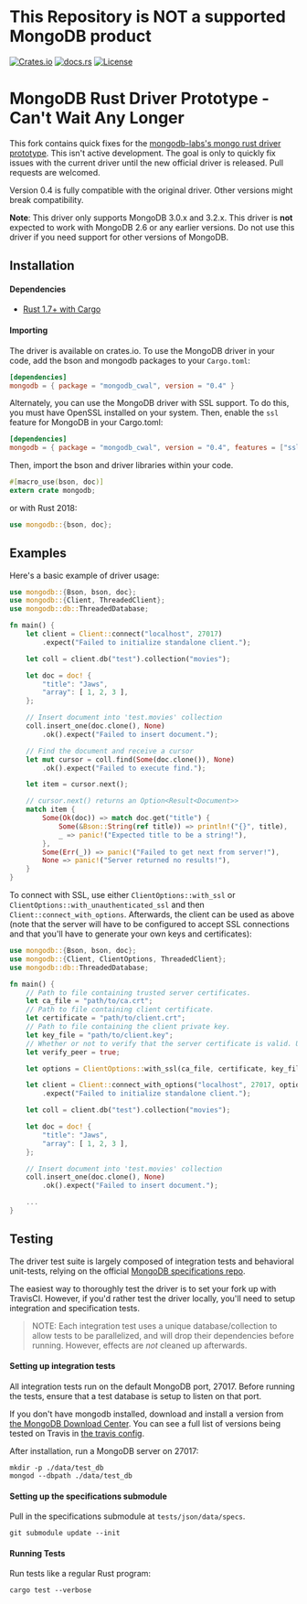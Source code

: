 # This Repository is NOT a supported MongoDB product


[![Crates.io](https://img.shields.io/crates/v/mongodb_cwal.svg)](https://crates.io/crates/mongodb_cwal) [![docs.rs](https://docs.rs/mongodb_cwal/badge.svg)](https://docs.rs/mongodb_cwal) [![License](https://img.shields.io/badge/license-Apache%202.0-blue.svg)](LICENSE)

MongoDB Rust Driver Prototype - Can't Wait Any Longer
=====================================================

This fork contains quick fixes for the [mongodb-labs's mongo rust driver prototype](https://github.com/mongodb-labs/mongo-rust-driver-prototype).
This isn't active development.
The goal is only to quickly fix issues with the current driver until the new official driver is released.
Pull requests are welcomed.

Version 0.4 is fully compatible with the original driver.
Other versions might break compatibility.

**Note**: This driver only supports MongoDB 3.0.x and 3.2.x. This driver is **not** expected to work with MongoDB 2.6 or any earlier versions. Do not use this driver if you need support for other versions of MongoDB.

Installation
------------

#### Dependencies

-	[Rust 1.7+ with Cargo](http://rust-lang.org)

#### Importing

The driver is available on crates.io. To use the MongoDB driver in your code, add the bson and mongodb packages to your `Cargo.toml`:

```toml
[dependencies]
mongodb = { package = "mongodb_cwal", version = "0.4" }
```

Alternately, you can use the MongoDB driver with SSL support. To do this, you must have OpenSSL installed on your system. Then, enable the `ssl` feature for MongoDB in your Cargo.toml:

```toml
[dependencies]
mongodb = { package = "mongodb_cwal", version = "0.4", features = ["ssl"] }
```

Then, import the bson and driver libraries within your code.

```rust
#[macro_use(bson, doc)]
extern crate mongodb;
```

or with Rust 2018:

```rust
use mongodb::{bson, doc};
```

Examples
--------

Here's a basic example of driver usage:

```rust
use mongodb::{Bson, bson, doc};
use mongodb::{Client, ThreadedClient};
use mongodb::db::ThreadedDatabase;

fn main() {
    let client = Client::connect("localhost", 27017)
        .expect("Failed to initialize standalone client.");

    let coll = client.db("test").collection("movies");

    let doc = doc! {
        "title": "Jaws",
        "array": [ 1, 2, 3 ],
    };

    // Insert document into 'test.movies' collection
    coll.insert_one(doc.clone(), None)
        .ok().expect("Failed to insert document.");

    // Find the document and receive a cursor
    let mut cursor = coll.find(Some(doc.clone()), None)
        .ok().expect("Failed to execute find.");

    let item = cursor.next();

    // cursor.next() returns an Option<Result<Document>>
    match item {
        Some(Ok(doc)) => match doc.get("title") {
            Some(&Bson::String(ref title)) => println!("{}", title),
            _ => panic!("Expected title to be a string!"),
        },
        Some(Err(_)) => panic!("Failed to get next from server!"),
        None => panic!("Server returned no results!"),
    }
}
```

To connect with SSL, use either `ClientOptions::with_ssl` or `ClientOptions::with_unauthenticated_ssl` and then `Client::connect_with_options`. Afterwards, the client can be used as above (note that the server will have to be configured to accept SSL connections and that you'll have to generate your own keys and certificates):

```rust
use mongodb::{Bson, bson, doc};
use mongodb::{Client, ClientOptions, ThreadedClient};
use mongodb::db::ThreadedDatabase;

fn main() {
    // Path to file containing trusted server certificates.
    let ca_file = "path/to/ca.crt";
    // Path to file containing client certificate.
    let certificate = "path/to/client.crt";
    // Path to file containing the client private key.
    let key_file = "path/to/client.key";
    // Whether or not to verify that the server certificate is valid. Unless you're just testing out something locally, this should ALWAYS be true.
    let verify_peer = true;

    let options = ClientOptions::with_ssl(ca_file, certificate, key_file, verify_peer);

    let client = Client::connect_with_options("localhost", 27017, options)
        .expect("Failed to initialize standalone client.");

    let coll = client.db("test").collection("movies");

    let doc = doc! {
        "title": "Jaws",
        "array": [ 1, 2, 3 ],
    };

    // Insert document into 'test.movies' collection
    coll.insert_one(doc.clone(), None)
        .ok().expect("Failed to insert document.");

    ...
}
```

Testing
-------

The driver test suite is largely composed of integration tests and behavioral unit-tests, relying on the official [MongoDB specifications repo](https://github.com/mongodb/specifications). 

The easiest way to thoroughly test the driver is to set your fork up with TravisCI. However, if you'd rather test the driver locally, you'll need to setup integration and specification tests.

> NOTE: Each integration test uses a unique database/collection to allow tests to be parallelized, and will drop their dependencies before running. However, effects are _not_ cleaned up afterwards.

#### Setting up integration tests

All integration tests run on the default MongoDB port, 27017. Before running the tests, ensure that a test database is setup to listen on that port.

If you don't have mongodb installed, download and install a version from [the MongoDB Download Center](https://www.mongodb.com/download-center). You can see a full list of versions being tested on Travis in [the travis config](/.travis.yml).

After installation, run a MongoDB server on 27017:

```
mkdir -p ./data/test_db
mongod --dbpath ./data/test_db
```

#### Setting up the specifications submodule

Pull in the specifications submodule at `tests/json/data/specs`.

```
git submodule update --init
```

#### Running Tests

Run tests like a regular Rust program:

```
cargo test --verbose
```
